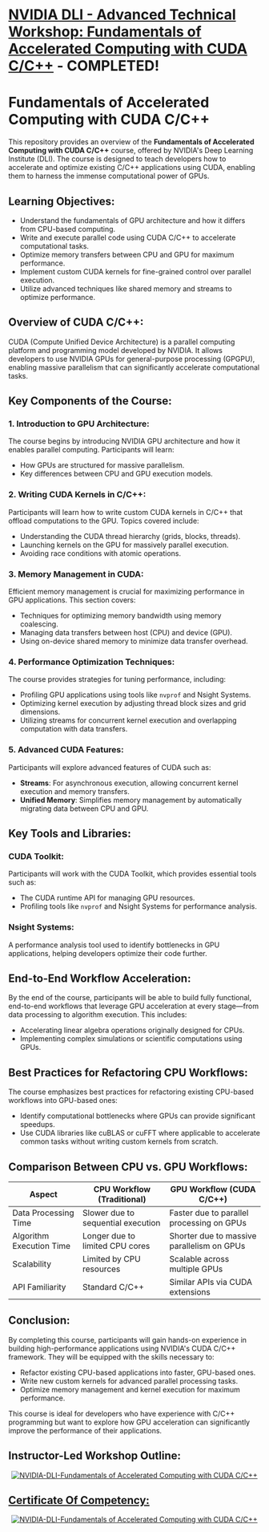 # [NVIDIA DLI - Advanced Technical Workshop: Fundamentals of Accelerated Computing with CUDA C/C++](https://learn.nvidia.com/courses/course-detail?course_id=course-v1:DLI+C-AC-01+V1) - COMPLETED!

# Fundamentals of Accelerated Computing with CUDA C/C++

This repository provides an overview of the **Fundamentals of Accelerated Computing with CUDA C/C++** course, offered by NVIDIA's Deep Learning Institute (DLI). The course is designed to teach developers how to accelerate and optimize existing C/C++ applications using CUDA, enabling them to harness the immense computational power of GPUs.

## Learning Objectives:
- Understand the fundamentals of GPU architecture and how it differs from CPU-based computing.
- Write and execute parallel code using CUDA C/C++ to accelerate computational tasks.
- Optimize memory transfers between CPU and GPU for maximum performance.
- Implement custom CUDA kernels for fine-grained control over parallel execution.
- Utilize advanced techniques like shared memory and streams to optimize performance.

## Overview of CUDA C/C++:
CUDA (Compute Unified Device Architecture) is a parallel computing platform and programming model developed by NVIDIA. It allows developers to use NVIDIA GPUs for general-purpose processing (GPGPU), enabling massive parallelism that can significantly accelerate computational tasks.

## Key Components of the Course:

### 1. Introduction to GPU Architecture:
The course begins by introducing NVIDIA GPU architecture and how it enables parallel computing. Participants will learn:
- How GPUs are structured for massive parallelism.
- Key differences between CPU and GPU execution models.

### 2. Writing CUDA Kernels in C/C++:
Participants will learn how to write custom CUDA kernels in C/C++ that offload computations to the GPU. Topics covered include:
- Understanding the CUDA thread hierarchy (grids, blocks, threads).
- Launching kernels on the GPU for massively parallel execution.
- Avoiding race conditions with atomic operations.

### 3. Memory Management in CUDA:
Efficient memory management is crucial for maximizing performance in GPU applications. This section covers:
- Techniques for optimizing memory bandwidth using memory coalescing.
- Managing data transfers between host (CPU) and device (GPU).
- Using on-device shared memory to minimize data transfer overhead.

### 4. Performance Optimization Techniques:
The course provides strategies for tuning performance, including:
- Profiling GPU applications using tools like `nvprof` and Nsight Systems.
- Optimizing kernel execution by adjusting thread block sizes and grid dimensions.
- Utilizing streams for concurrent kernel execution and overlapping computation with data transfers.

### 5. Advanced CUDA Features:
Participants will explore advanced features of CUDA such as:
- **Streams**: For asynchronous execution, allowing concurrent kernel execution and memory transfers.
- **Unified Memory**: Simplifies memory management by automatically migrating data between CPU and GPU.

## Key Tools and Libraries:

### CUDA Toolkit:
Participants will work with the CUDA Toolkit, which provides essential tools such as:
- The CUDA runtime API for managing GPU resources.
- Profiling tools like `nvprof` and Nsight Systems for performance analysis.

### Nsight Systems:
A performance analysis tool used to identify bottlenecks in GPU applications, helping developers optimize their code further.

## End-to-End Workflow Acceleration:
By the end of the course, participants will be able to build fully functional, end-to-end workflows that leverage GPU acceleration at every stage—from data processing to algorithm execution. This includes:
- Accelerating linear algebra operations originally designed for CPUs.
- Implementing complex simulations or scientific computations using GPUs.

## Best Practices for Refactoring CPU Workflows:
The course emphasizes best practices for refactoring existing CPU-based workflows into GPU-based ones:
- Identify computational bottlenecks where GPUs can provide significant speedups.
- Use CUDA libraries like cuBLAS or cuFFT where applicable to accelerate common tasks without writing custom kernels from scratch.

## Comparison Between CPU vs. GPU Workflows:

| Aspect                   | CPU Workflow (Traditional)                      | GPU Workflow (CUDA C/C++)                                 |
|--------------------------|-------------------------------------------------|-----------------------------------------------------------|
| Data Processing Time      | Slower due to sequential execution              | Faster due to parallel processing on GPUs                  |
| Algorithm Execution Time  | Longer due to limited CPU cores                 | Shorter due to massive parallelism on GPUs                 |
| Scalability               | Limited by CPU resources                        | Scalable across multiple GPUs                              |
| API Familiarity           | Standard C/C++                                  | Similar APIs via CUDA extensions                           |

## Conclusion:
By completing this course, participants will gain hands-on experience in building high-performance applications using NVIDIA's CUDA C/C++ framework. They will be equipped with the skills necessary to:

- Refactor existing CPU-based applications into faster, GPU-based ones.
- Write new custom kernels for advanced parallel processing tasks.
- Optimize memory management and kernel execution for maximum performance.

This course is ideal for developers who have experience with C/C++ programming but want to explore how GPU acceleration can significantly improve the performance of their applications.

## Instructor-Led Workshop Outline:

<p style="text-align:center">
    <a href="https://learn.nvidia.com/courses/course-detail?course_id=course-v1:DLI+C-AC-01+V1" target="_blank">
    <img src="nvidia_cuda_portfolio/images/Workshop_Outline_FAC_CUDA_C_CPP.png" alt="NVIDIA-DLI-Fundamentals of Accelerated Computing with CUDA C/C++"  />
    </a>
</p>

## [Certificate Of Competency:](https://learn.nvidia.com/certificates?id=d747aca4c5f9467cb46d785ed401c6ea)

<p style="text-align:center">
    <a href="https://learn.nvidia.com/certificates?id=d747aca4c5f9467cb46d785ed401c6ea" target="_blank">
    <img src="nvidia_cuda_portfolio/images/CC_FAC_CUDA_C_CPP.png" alt="NVIDIA-DLI-Fundamentals of Accelerated Computing with CUDA C/C++"  />
    </a>
</p>
